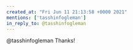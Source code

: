 ```yaml
---
created_at: "Fri Jun 11 21:13:58 +0000 2021"
mentions: ['tasshinfogleman']
in_reply_to: @tasshinfogleman
---
```


@tasshinfogleman Thanks!